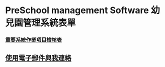 # PreSchool management Software 幼兒園管理系統表單
### [重要系統作業項目檢核表](http://pssw.azurewebsites.net/html/h1.htm)
## [使用電子郵件與我連絡](mailto://chenlidu@so-net.net.tw)

